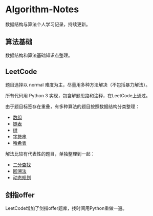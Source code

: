 # Algorithm-Notes

数据结构与算法个人学习记录，持续更新。

## 算法基础

数据结构和算法基础知识点整理。

## LeetCode

题目选择以 normal 难度为主，尽量用多种方法解决（不包括暴力解法）。

所有代码用 Python 3 实现，包含解题思路和注释，在LeetCode上通过。

由于题目标签存在重叠，有多种算法的题目按照数据结构分类整理：

+ [数组](https://github.com/satori555/Algorithm-Notes/tree/master/LeetCode/array)
+ [链表](https://github.com/satori555/Algorithm-Notes/tree/master/LeetCode/linked-list)
+ [树](https://github.com/satori555/Algorithm-Notes/tree/master/LeetCode/tree)
+ [字符串](https://github.com/satori555/Algorithm-Notes/tree/master/LeetCode/string)
+ [哈希表](https://github.com/satori555/Algorithm-Notes/tree/master/LeetCode/hash-table)

解法比较有代表性的题目，单独整理到一起：

+ [二分查找](https://github.com/satori555/Algorithm-Notes/tree/master/LeetCode/binary-search)
+ [回溯法](https://github.com/satori555/Algorithm-Notes/tree/master/LeetCode/backtracking)
+ [动态规划](https://github.com/satori555/Algorithm-Notes/tree/master/LeetCode/dynamic-programming)



## 剑指offer

LeetCode增加了剑指offer题库，找时间用Python重做一遍。